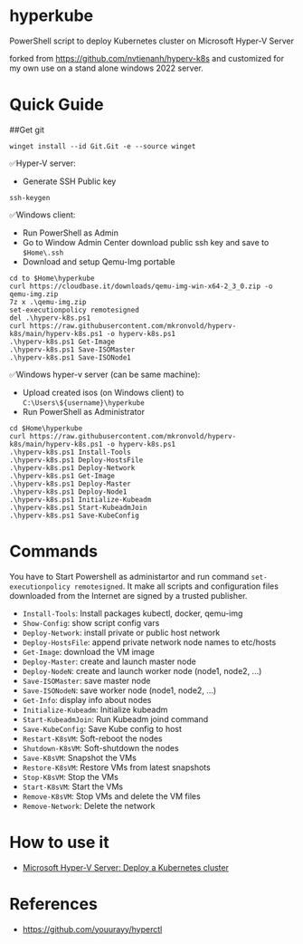 # hyperkube
PowerShell script to deploy Kubernetes cluster on Microsoft Hyper-V Server

forked from https://github.com/nvtienanh/hyperv-k8s and customized for my own use on a stand alone windows 2022 server.

# Quick Guide

##Get git
```
winget install --id Git.Git -e --source winget
```

✅Hyper-V server:
- Generate SSH Public key
```
ssh-keygen
```

✅Windows client:
- Run PowerShell as Admin
- Go to Window Admin Center  download public ssh key and save to `$Home\.ssh`
- Download and setup Qemu-Img portable
```
cd to $Home\hyperkube
curl https://cloudbase.it/downloads/qemu-img-win-x64-2_3_0.zip -o qemu-img.zip
7z x .\qemu-img.zip
set-executionpolicy remotesigned
del .\hyperv-k8s.ps1
curl https://raw.githubusercontent.com/mkronvold/hyperv-k8s/main/hyperv-k8s.ps1 -o hyperv-k8s.ps1
.\hyperv-k8s.ps1 Get-Image
.\hyperv-k8s.ps1 Save-ISOMaster
.\hyperv-k8s.ps1 Save-ISONode1
```

✅Windows hyper-v server (can be same machine):
- Upload created isos (on Windows client) to `C:\Users\${username}\hyperkube`
- Run PowerShell as Administrator
```
cd $Home\hyperkube
curl https://raw.githubusercontent.com/mkronvold/hyperv-k8s/main/hyperv-k8s.ps1 -o hyperv-k8s.ps1
.\hyperv-k8s.ps1 Install-Tools
.\hyperv-k8s.ps1 Deploy-HostsFile
.\hyperv-k8s.ps1 Deploy-Network
.\hyperv-k8s.ps1 Get-Image
.\hyperv-k8s.ps1 Deploy-Master
.\hyperv-k8s.ps1 Deploy-Node1
.\hyperv-k8s.ps1 Initialize-Kubeadm
.\hyperv-k8s.ps1 Start-KubeadmJoin
.\hyperv-k8s.ps1 Save-KubeConfig
```
# Commands

You have to Start Powershell as administartor and run command `set-executionpolicy remotesigned`. It make all scripts and configuration files downloaded from the Internet are signed by a trusted publisher.

- `Install-Tools`: Install packages kubectl, docker, qemu-img
- `Show-Config`: show script config vars
- `Deploy-Network`: install private or public host network
- `Deploy-HostsFile`: append private network node names to etc/hosts
- `Get-Image`: download the VM image
- `Deploy-Master`: create and launch master node
- `Deploy-NodeN`: create and launch worker node (node1, node2, ...)
- `Save-ISOMaster`: save master node
- `Save-ISONodeN`: save worker node (node1, node2, ...)
- `Get-Info`: display info about nodes
- `Initialize-Kubeadm`: Initialize kubeadm
- `Start-KubeadmJoin`: Run Kubeadm joind command
- `Save-KubeConfig`: Save Kube config to host
- `Restart-K8sVM`: Soft-reboot the nodes
- `Shutdown-K8sVM`: Soft-shutdown the nodes
- `Save-K8sVM`: Snapshot the VMs
- `Restore-K8sVM`: Restore VMs from latest snapshots
- `Stop-K8sVM`: Stop the VMs
- `Start-K8sVM`: Start the VMs
- `Remove-K8sVM`: Stop VMs and delete the VM files
- `Remove-Network`: Delete the network

# How to use it

- [Microsoft Hyper-V Server: Deploy a Kubernetes cluster](https://www.youtube.com/watch?v=MPjavnlRnQU)

# References
- https://github.com/youurayy/hyperctl

